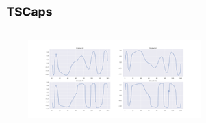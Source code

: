 # TSCaps 
```
   
```




<p align="center">
  <img src="images/Figure_1.png" alt="ReBuilding at ECG5000" width="80%">
</p> 

